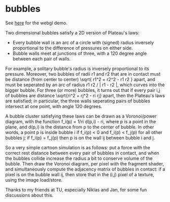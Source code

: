 # bubbles

See [here](https://littlebadger.github.io/bblwebgl.html) for the webgl demo.

Two dimensional bubbles satisfy a 2D version of Plateau's laws:
 * Every bubble wall is an arc of a circle with (signed) radius inversely proportional to the difference of pressures on either side. 
 * Bubble walls meet at junctions of three, with a 120 degree angle between each pair of walls.

For example, a solitary bubble's radius is inversely proportional to its pressure. Moreover, two bubbles of radii r1 and r2 that are in contact must be distance (from center to center) \sqrt{ r1^2 + r2^2 - r1 r2 } apart, and must be seperated by an arc of radius r1 r2 / | r1 - r2 |, which curves into the bigger bubble. For three (or more) bubbles, it turns out that if every pair i,j of bubbles are distance \sqrt{ri^2 + rj^2 - ri rj} apart, then the Plateau's laws are satisfied; in particular, the three walls seperating pairs of bubbles intersect at one point, with angle 120 degrees. 

A bubble cluster satisfying these laws can be drawn as a Voronoi/power diagram, with the function f_i(p) = 1/ri d(p,i) - ri, where p is a point in the plane, and d(p,i) is the distance from p to the center of bubble. In other words, a point p is inside bubble i if f_i(p) < 0 and f_i(p) < f_j(p) for all other bubbles j; if f_i(p) = f_j(p) then p is on the wall ij between bubble i and j.

So a very simple cartoon simulation is as follows: put a force with the correct rest distance between every pair of bubbles in contact, and when the bubbles collide increase the radius a bit to conserve volume of the bubble. Then draw the Voronoi diagram, per pixel with the fragment shader, and simultaneously compute the adjacency matrix of bubbles in contact: if a pixel is on the bubble wall ij, then store that in the (i,j) pixel of a texture, using the image load/store.

Thanks to my friends at TU, especially Niklas and Jan, for some fun discussions about this.


